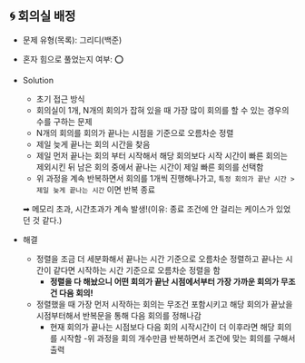 ## 🌀 회의실 배정

- 문제 유형(목록): 그리디(백준)
- 혼자 힘으로 풀었는지 여부: ⭕️
- Solution
  - 초기 접근 방식
  - 회의실이 1개, N개의 회의가 잡혀 있을 때 가장 많이 회의를 할 수 있는 경우의 수를 구하는 문제
  - N개의 회의를 회의가 끝나는 시점을 기준으로 오름차순 정렬
  - 제일 늦게 끝나는 회의 시간을 찾음
  - 제일 먼저 끝나는 회의 부터 시작해서 해당 회의보다 시작 시간이 빠른 회의는 제외시킨 뒤 남은 회의 중에서 끝나는 시간이 제일 빠른 회의를 선택함
  - 위 과정을 계속 반복하면서 회의를 1개씩 진행해나가고, `특정 회의가 끝난 시간 > 제일 늦게 끝나는 시간` 이면 반복 종료
  
  ➡︎ 메모리 초과, 시간초과가 계속 발생!(이유: 종료 조건에 안 걸리는 케이스가 있었던 것 같다.)
  
- 해결
  - 정렬을 조금 더 세분화해서 끝나는 시간 기준으로 오름차순 정렬하고 끝나는 시간이 같다면 시작하는 시간 기준으로 오름차순 정렬을 함
    - **정렬을 다 해놨으니 어떤 회의가 끝난 시점에서부터 가장 가까운 회의가 무조건 다음 회의!**
  - 정렬했을 때 가장 먼저 시작하는 회의는 무조건 포함시키고 해당 회의가 끝났을 시점부터해서 반복문을 통해 다음 회의를 정해나감
    - 현재 회의가 끝나는 시점보다 다음 회의 시작시간이 더 이후라면 해당 회의를 시작함
  -위 과정을 회의 개수만큼 반복하면서 조건에 맞는 회의를 구해서 출력
